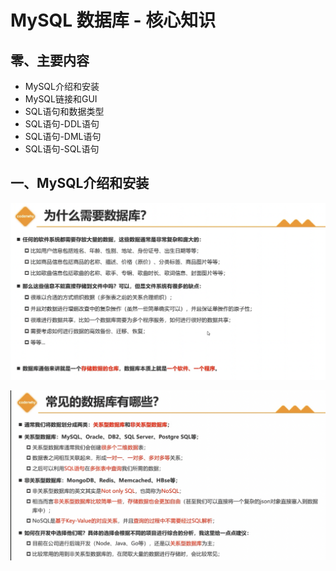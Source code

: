 # MySQL 数据库 - 核心知识

## 零、主要内容

- MySQL介绍和安装
- MySQL链接和GUI
- SQL语句和数据类型
- SQL语句-DDL语句
- SQL语句-DML语句
- SQL语句-SQL语句

## 一、MySQL介绍和安装

![Alt text](image-55.png)

![Alt text](image-56.png)
